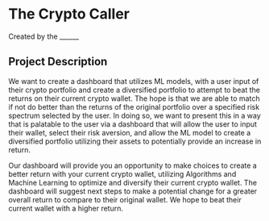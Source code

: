 # **The Crypto Caller**

Created by the ______

## **Project Description**

We want to create a dashboard that utilizes ML models, with a user input of their crypto portfolio and create a diversified portfolio to attempt to beat the returns on their current crypto wallet. The hope is that we are able to match if not do better than the returns of the original portfolio over a specified risk spectrum selected by the user. In doing so, we want to present this in a way that is palatable to the user via a dashboard that will allow the user to input their wallet, select their risk aversion, and allow the ML model to create a diversified portfolio utilizing their assets to potentially provide an increase in return.

Our dashboard will provide you an opportunity to make choices to create a better return with your current crypto wallet, utilizing Algorithms and Machine Learning to optimize and diversify their current crypto wallet. The dashboard will suggest next steps to make a potential change for a greater overall return to compare to their original wallet. We hope to beat their current wallet with a higher return.



